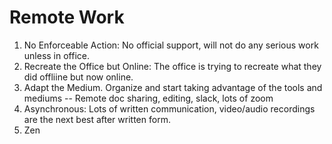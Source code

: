 # Remote Work

1. No Enforceable Action: No official support, will not do any serious work unless in office.
2. Recreate the Office but Online: The office is trying to recreate what they did offliine but now online.
3. Adapt the Medium. Organize and start taking advantage of the tools and mediums -- Remote doc sharing, editing, slack, lots of zoom
4. Asynchronous: Lots of written communication, video/audio recordings are the next best after written form.
5. Zen